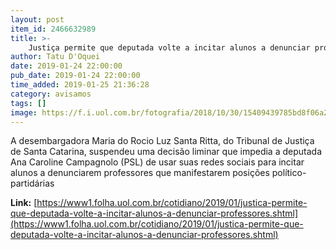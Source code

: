 ```yaml
---
layout: post
item_id: 2466632989
title: >-
    Justiça permite que deputada volte a incitar alunos a denunciar professores
author: Tatu D'Oquei
date: 2019-01-24 22:00:00
pub_date: 2019-01-24 22:00:00
time_added: 2019-01-25 21:36:28
category: avisamos
tags: []
image: https://f.i.uol.com.br/fotografia/2018/10/30/15409439785bd8f06a2e5b7_1540943978_3x2_md.jpg
---
```


A desembargadora Maria do Rocio Luz Santa Ritta, do Tribunal de Justiça de Santa Catarina, suspendeu uma decisão liminar que impedia a deputada Ana Caroline Campagnolo (PSL) de usar suas redes sociais para incitar alunos a denunciarem professores que manifestarem posições político-partidárias

**Link:** [https://www1.folha.uol.com.br/cotidiano/2019/01/justica-permite-que-deputada-volte-a-incitar-alunos-a-denunciar-professores.shtml](https://www1.folha.uol.com.br/cotidiano/2019/01/justica-permite-que-deputada-volte-a-incitar-alunos-a-denunciar-professores.shtml)

